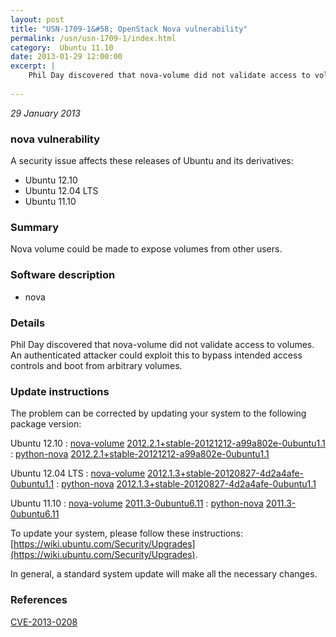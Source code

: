 ```yaml
---
layout: post
title: "USN-1709-1&#58; OpenStack Nova vulnerability"
permalink: /usn/usn-1709-1/index.html
category:  Ubuntu 11.10
date: 2013-01-29 12:00:00
excerpt: |
    Phil Day discovered that nova-volume did not validate access to volumes. An authenticated attacker could exploit this to bypass intended access controls and boot from arbitrary volumes. 
    
--- 
```

 
 

*29 January 2013*

### nova vulnerability

A security issue affects these releases of Ubuntu and its derivatives:

* Ubuntu 12.10
* Ubuntu 12.04 LTS
* Ubuntu 11.10

### Summary

Nova volume could be made to expose volumes from other users. 

### Software description

* nova 

### Details

Phil Day discovered that nova-volume did not validate access to volumes. An authenticated attacker could exploit this to bypass intended access controls and boot from arbitrary volumes. 

### Update instructions

The problem can be corrected by updating your system to the following package version:

Ubuntu 12.10
 : [nova-volume](https://launchpad.net/ubuntu/+source/nova) <span> [2012.2.1+stable-20121212-a99a802e-0ubuntu1.1](https://launchpad.net/ubuntu/+source/nova/2012.2.1+stable-20121212-a99a802e-0ubuntu1.1) </span> 
 : [python-nova](https://launchpad.net/ubuntu/+source/nova) <span> [2012.2.1+stable-20121212-a99a802e-0ubuntu1.1](https://launchpad.net/ubuntu/+source/nova/2012.2.1+stable-20121212-a99a802e-0ubuntu1.1) </span> 

Ubuntu 12.04 LTS
 : [nova-volume](https://launchpad.net/ubuntu/+source/nova) <span> [2012.1.3+stable-20120827-4d2a4afe-0ubuntu1.1](https://launchpad.net/ubuntu/+source/nova/2012.1.3+stable-20120827-4d2a4afe-0ubuntu1.1) </span> 
 : [python-nova](https://launchpad.net/ubuntu/+source/nova) <span> [2012.1.3+stable-20120827-4d2a4afe-0ubuntu1.1](https://launchpad.net/ubuntu/+source/nova/2012.1.3+stable-20120827-4d2a4afe-0ubuntu1.1) </span> 

Ubuntu 11.10
 : [nova-volume](https://launchpad.net/ubuntu/+source/nova) <span> [2011.3-0ubuntu6.11](https://launchpad.net/ubuntu/+source/nova/2011.3-0ubuntu6.11) </span> 
 : [python-nova](https://launchpad.net/ubuntu/+source/nova) <span> [2011.3-0ubuntu6.11](https://launchpad.net/ubuntu/+source/nova/2011.3-0ubuntu6.11) </span> 

To update your system, please follow these instructions: [https://wiki.ubuntu.com/Security/Upgrades](https://wiki.ubuntu.com/Security/Upgrades).

In general, a standard system update will make all the necessary changes. 

### References

 
 [CVE-2013-0208](http://people.ubuntu.com/~ubuntu-security/cve/CVE-2013-0208)
 

